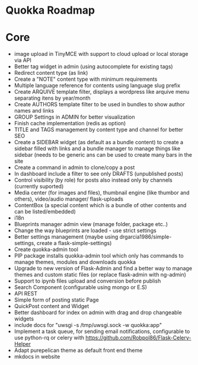 Quokka Roadmap
==============

Core
====
* image upload in TinyMCE with support to cloud upload or local storage via API
* Better tag widget in admin (using autocomplete for existing tags)
* Redirect content type (as link)
* Create a "NOTE" content type with minimum requirements
* Multiple language reference for contents using language slug prefix
* Create ARQUIVE template filter, displays a wordpress like arquive menu separating itens by year/month
* Create AUTHORS template filter to be used in bundles to show author names and links
* GROUP Settings in ADMIN for better visualization
* Finish cache implementation (redis as option)
* TITLE and TAGS management by content type and channel for better SEO
* Create a SIDEBAR widget (as default as a bundle content) to create a sidebar filled with links and a bundle manager to manage things like sidebar (needs to be generic ans can be used to create many bars in the site
* Create a command in admin to clone/copy a post
* In dashboard include a filter to see only DRAFTS (unpublished posts)
* Control visibility (by role) for posts also instead only by channels (currently suported)
* Media center (for images and files), thumbnail engine (like thumbor and others), video/audio manager/ flask-uploads
* ContentBox (a special content which is a bundle of other contents and can be listed/embedded)
* i18n
* Blueprints manager admin view (manage folder, package etc..)
* Change the way blueprints are loaded - use strict settings
* Better settings management (maybe using drgarcia1986/simple-settings, create a flask-simple-settings)
* Create quokka-admin tool
* PIP package installs quokka-admin tool which only has commands to manage themes, modules and downloads quokka
* Upgrade to new version of Flask-Admin and find a better way to manage themes and custom static files (or replace flask-admin with ng-admin)
* Support to ipynb files upload and conversion before publish
* Search Component (configurable using mongo or E.S)
* API REST
* Simple form of posting static Page
* QuickPost content and Widget
* Better dashboard for index on admin with drag and drop changeable widgets
* include docs for "uwsgi -s /tmp/uwsgi.sock -w quokka:app"
* Implement a task queue, for sending email notifications, configurable to use python-rq or celery with https://github.com/Robpol86/Flask-Celery-Helper
* Adapt purepelican theme as default front end theme
* mkdocs in website
